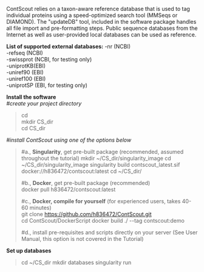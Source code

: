 ContScout relies on a taxon-aware reference database that is used to tag individual proteins using a speed-optimized search tool (MMSeqs or DIAMOND). The "updateDB" tool, included in the software package handles all file import and pre-formatting steps. Public sequence databases from the Internet as well as user-provided local databases can be used as reference. 

**List of supported external databases:**
-nr (NCBI)  
-refseq (NCBI)  
-swissprot (NCBI, for testing only)  
-uniprotKB(EBI)   
-uniref90 (EBI)  
-uniref100 (EBI)  
-uniprotSP (EBI, for testing only)

**Install the software**  
*#create your project directory*  
>cd  
>mkdir CS_dir  
>cd CS_dir

*#install ContScout using one of the options below*

>#a., **Singularity**, get pre-built package (recommended, assumed throughout the tutorial)
>mkdir ~/CS_dir/singularity_image
>cd ~/CS_dir/singularity_image
>singularity build contscout_latest.sif docker://h836472/contscout:latest
>cd ~/CS_dir/  
>
>#b., **Docker**, get pre-built package (recommended)    
docker pull h836472/contscout:latest
>  
>#c., **Docker, compile for yourself** (for experienced users, takes 40-60 minutes)    
>git clone https://github.com/h836472/ContScout.git  
>cd ContScout/DockerScript
>docker build ./ --tag contscout:demo
>  
>#d., install pre-requisites and scripts directly on your server (See User Manual, this option is not covered in the Tutorial)

**Set up databases**
>cd ~/CS_dir
>mkdir databases
>singularity run 
